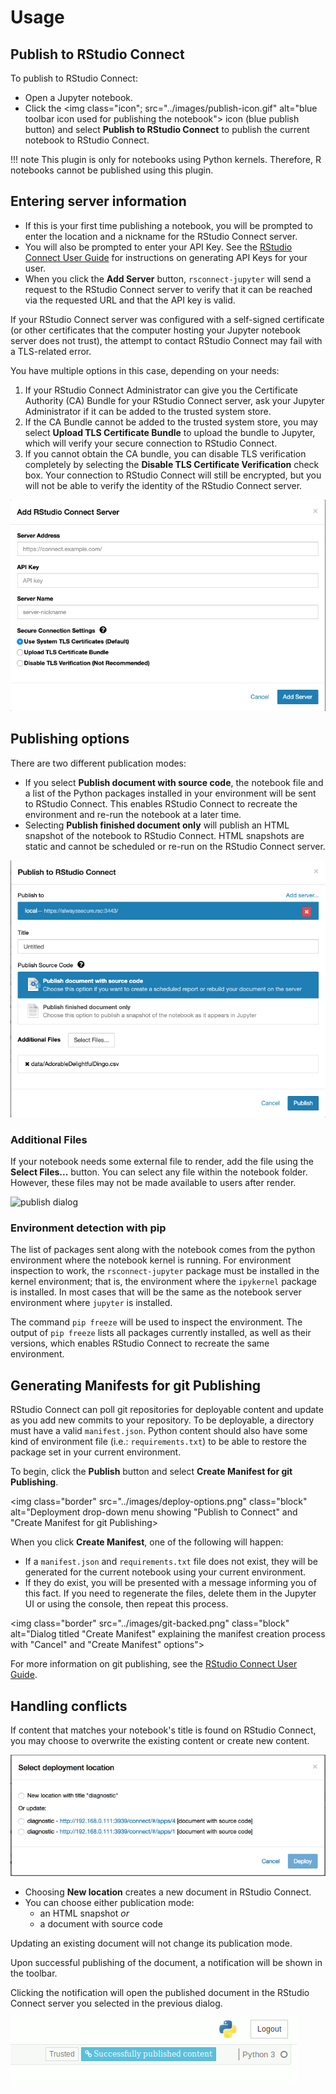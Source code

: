 # Usage

## Publish to RStudio Connect

To publish to RStudio Connect:

- Open a Jupyter notebook.
- Click the <img class="icon"; src="../images/publish-icon.gif" alt="blue toolbar icon used for publishing the notebook"> icon (blue publish button) and select **Publish to RStudio Connect**
to publish the current notebook to RStudio Connect.

!!! note
    This plugin is only for notebooks using Python kernels. Therefore, R notebooks cannot be published using this plugin.

## Entering server information

- If this is your first time publishing a notebook, you will be
prompted to enter the location and a nickname for the RStudio Connect server.
- You will also be prompted to enter your API Key. See the [RStudio Connect User
Guide](http://docs.rstudio.com/connect/user/api-keys) for
instructions on generating API Keys for your user.
- When you click the **Add Server** button, `rsconnect-jupyter` will send a request to the RStudio Connect server to verify that it can be reached via the requested URL and that the API key is valid.

If your RStudio Connect server was configured with a self-signed certificate (or other certificates that the computer hosting your Jupyter notebook server does not trust), the attempt to contact RStudio Connect may fail with a TLS-related error.

You have multiple options in this case, depending on your needs:

1. If your RStudio Connect Administrator can give you the Certificate Authority (CA)
 Bundle for your RStudio Connect server, ask your Jupyter Administrator if it
 can be added to the trusted system store.
1. If the CA Bundle cannot be added to the trusted system store, you may select
 **Upload TLS Certificate Bundle** to upload the bundle to Jupyter, which will verify
 your secure connection to RStudio Connect.
1. If you cannot obtain the CA bundle, you can disable TLS verification completely
 by selecting the **Disable TLS Certificate Verification** check box. Your connection to
 RStudio Connect will still be encrypted, but you will not be able to verify the
 identity of the RStudio Connect server.

<img class="border" src="../images/add-dialog.png" class="block" alt="initial dialog that prompts for the location of RStudio Connect">

## Publishing options

There are two different publication modes:

- If you select **Publish document with source code**, the notebook file and a list of the Python 
packages installed in your environment will be sent to RStudio Connect. This enables RStudio 
Connect to recreate the environment and re-run the notebook at a later time.
- Selecting **Publish finished document only** will 
publish an HTML snapshot of the notebook to RStudio Connect. HTML snapshots are static and 
cannot be scheduled or re-run on the RStudio Connect server.

<img class="border" src="../images/manage.png" class="block" alt="publish dialog">

### Additional Files

If your notebook needs some external file to render, add the file using the 
**Select Files...** button. You can select any file within the notebook folder. However,
these files may not be made available to users after render.

<img class="border" src="../images/add-files.png" class="block" alt="publish dialog">


### Environment detection with pip

The list of packages sent along with the notebook comes from the python
environment where the notebook kernel is running. For environment
inspection to work, the `rsconnect-jupyter` package must be installed in the
kernel environment; that is, the environment where the `ipykernel` package is
installed. In most cases that will be the same as the notebook server
environment where `jupyter` is installed.

The command `pip freeze` will be used to inspect the environment. The output
of `pip freeze` lists all packages currently installed, as well as their
versions, which enables RStudio Connect to recreate the same environment.

## Generating Manifests for git Publishing

RStudio Connect can poll git repositories for deployable content and update
as you add new commits to your repository. To be deployable, a
directory must have a valid `manifest.json`. Python content should also have
some kind of environment file (i.e.: `requirements.txt`) to be able
to restore the package set in your current environment.



To begin, click the **Publish** button and select **Create Manifest for git Publishing**.

<img class="border" src="../images/deploy-options.png" class="block" alt="Deployment drop-down
menu showing "Publish to Connect" and "Create Manifest for git Publishing>

When you click **Create Manifest**, one of the following will happen:

- If a `manifest.json` and `requirements.txt` file does not exist, they will be generated for the current notebook using your current environment.
- If they do exist, you will be presented with a message
informing you of this fact. If you need to regenerate the files, delete them in the Jupyter UI or using the console, then repeat this process.

<img class="border" src="../images/git-backed.png" class="block" alt="Dialog titled "Create Manifest" explaining the manifest creation process with "Cancel" and "Create Manifest" options">

For more information on git publishing, see the 
[RStudio Connect User Guide](https://docs.rstudio.com/connect/user/git-backed#git-backed-publishing).

## Handling conflicts

If content that matches your notebook's title is found on RStudio Connect, you
may choose to overwrite the existing content or create new content.

<img class="border" src="../images/overwrite.png" class="block" alt="dialog that prompts for overwriting or publishing new content">

- Choosing **New location** creates a new document in RStudio Connect.
- You can choose either publication mode:
    - an HTML snapshot *or* 
    - a document with source code

Updating an existing document will not change its publication mode.

Upon successful publishing of the document, a notification will be
shown in the toolbar. 

Clicking the notification will open the published
document in the RStudio Connect server you selected in the previous
dialog.

<img class="border" src="../images/published.gif" class="block" alt="notification that shows the notebook was published successfully">